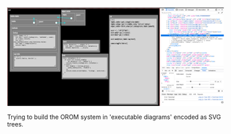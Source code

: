 ![Current](../../img/orom-svg2.png?raw=true)


Trying to build the OROM system in 'executable diagrams' encoded as SVG trees.
